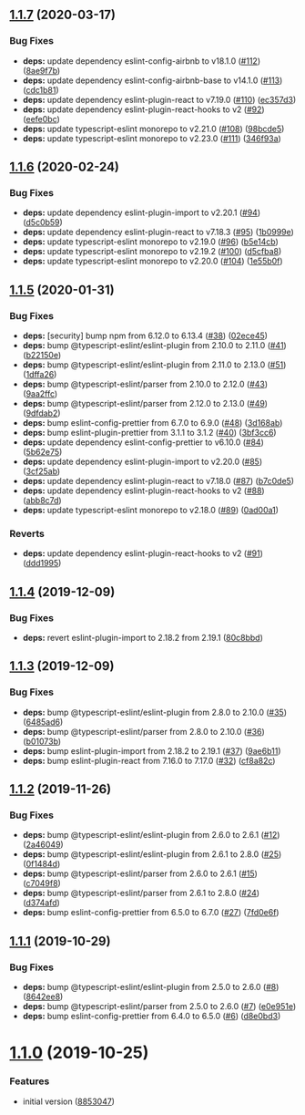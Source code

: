 ## [1.1.7](https://github.com/rfgamaral/eslint-config-typescript-unified/compare/v1.1.6...v1.1.7) (2020-03-17)


### Bug Fixes

* **deps:** update dependency eslint-config-airbnb to v18.1.0 ([#112](https://github.com/rfgamaral/eslint-config-typescript-unified/issues/112)) ([8ae9f7b](https://github.com/rfgamaral/eslint-config-typescript-unified/commit/8ae9f7bea914553edd9ca7786d66983da52277d5))
* **deps:** update dependency eslint-config-airbnb-base to v14.1.0 ([#113](https://github.com/rfgamaral/eslint-config-typescript-unified/issues/113)) ([cdc1b81](https://github.com/rfgamaral/eslint-config-typescript-unified/commit/cdc1b819f9dd618643680c537ec3d6709f19946d))
* **deps:** update dependency eslint-plugin-react to v7.19.0 ([#110](https://github.com/rfgamaral/eslint-config-typescript-unified/issues/110)) ([ec357d3](https://github.com/rfgamaral/eslint-config-typescript-unified/commit/ec357d3d4d760d3853abe2892bb6ceabe54eb066))
* **deps:** update dependency eslint-plugin-react-hooks to v2 ([#92](https://github.com/rfgamaral/eslint-config-typescript-unified/issues/92)) ([eefe0bc](https://github.com/rfgamaral/eslint-config-typescript-unified/commit/eefe0bc5c9e7081d0e0302560aad16903e089976))
* **deps:** update typescript-eslint monorepo to v2.21.0 ([#108](https://github.com/rfgamaral/eslint-config-typescript-unified/issues/108)) ([98bcde5](https://github.com/rfgamaral/eslint-config-typescript-unified/commit/98bcde59b1f2c8556abd37ed01ec4b77bf10f326))
* **deps:** update typescript-eslint monorepo to v2.23.0 ([#111](https://github.com/rfgamaral/eslint-config-typescript-unified/issues/111)) ([346f93a](https://github.com/rfgamaral/eslint-config-typescript-unified/commit/346f93accac818f3053f85db766ee4aadef5cdd9))

## [1.1.6](https://github.com/rfgamaral/eslint-config-typescript-unified/compare/v1.1.5...v1.1.6) (2020-02-24)


### Bug Fixes

* **deps:** update dependency eslint-plugin-import to v2.20.1 ([#94](https://github.com/rfgamaral/eslint-config-typescript-unified/issues/94)) ([d5c0b59](https://github.com/rfgamaral/eslint-config-typescript-unified/commit/d5c0b599506d103e91779efda6775c74e3d27f43))
* **deps:** update dependency eslint-plugin-react to v7.18.3 ([#95](https://github.com/rfgamaral/eslint-config-typescript-unified/issues/95)) ([1b0999e](https://github.com/rfgamaral/eslint-config-typescript-unified/commit/1b0999e57d7f2301214934acb2f8f09dd07cdded))
* **deps:** update typescript-eslint monorepo to v2.19.0 ([#96](https://github.com/rfgamaral/eslint-config-typescript-unified/issues/96)) ([b5e14cb](https://github.com/rfgamaral/eslint-config-typescript-unified/commit/b5e14cb6b28ba64d06ea35b9d4ab8b4275a42e3e))
* **deps:** update typescript-eslint monorepo to v2.19.2 ([#100](https://github.com/rfgamaral/eslint-config-typescript-unified/issues/100)) ([d5cfba8](https://github.com/rfgamaral/eslint-config-typescript-unified/commit/d5cfba8662d3e68491562b47870808a01b86d5de))
* **deps:** update typescript-eslint monorepo to v2.20.0 ([#104](https://github.com/rfgamaral/eslint-config-typescript-unified/issues/104)) ([1e55b0f](https://github.com/rfgamaral/eslint-config-typescript-unified/commit/1e55b0fad89c42522d5a394907281df96666be4a))

## [1.1.5](https://github.com/rfgamaral/eslint-config-typescript-unified/compare/v1.1.4...v1.1.5) (2020-01-31)


### Bug Fixes

* **deps:** [security] bump npm from 6.12.0 to 6.13.4 ([#38](https://github.com/rfgamaral/eslint-config-typescript-unified/issues/38)) ([02ece45](https://github.com/rfgamaral/eslint-config-typescript-unified/commit/02ece45e9036c04e09223d6302c82bed4b9eefb5))
* **deps:** bump @typescript-eslint/eslint-plugin from 2.10.0 to 2.11.0 ([#41](https://github.com/rfgamaral/eslint-config-typescript-unified/issues/41)) ([b22150e](https://github.com/rfgamaral/eslint-config-typescript-unified/commit/b22150e0916caea1b71f097c0cbc42a1a22d5914))
* **deps:** bump @typescript-eslint/eslint-plugin from 2.11.0 to 2.13.0 ([#51](https://github.com/rfgamaral/eslint-config-typescript-unified/issues/51)) ([1dffa26](https://github.com/rfgamaral/eslint-config-typescript-unified/commit/1dffa26bfc9bf86bc66f3e338e21f8f94890a598))
* **deps:** bump @typescript-eslint/parser from 2.10.0 to 2.12.0 ([#43](https://github.com/rfgamaral/eslint-config-typescript-unified/issues/43)) ([9aa2ffc](https://github.com/rfgamaral/eslint-config-typescript-unified/commit/9aa2ffc33bcd05aa6fd7e191e5f9b510bceaabb9))
* **deps:** bump @typescript-eslint/parser from 2.12.0 to 2.13.0 ([#49](https://github.com/rfgamaral/eslint-config-typescript-unified/issues/49)) ([9dfdab2](https://github.com/rfgamaral/eslint-config-typescript-unified/commit/9dfdab2c89063c797c1cd15f21c11470357ea279))
* **deps:** bump eslint-config-prettier from 6.7.0 to 6.9.0 ([#48](https://github.com/rfgamaral/eslint-config-typescript-unified/issues/48)) ([3d168ab](https://github.com/rfgamaral/eslint-config-typescript-unified/commit/3d168abe7e1495e8d5ee9e01d8fe5c26b3019720))
* **deps:** bump eslint-plugin-prettier from 3.1.1 to 3.1.2 ([#40](https://github.com/rfgamaral/eslint-config-typescript-unified/issues/40)) ([3bf3cc6](https://github.com/rfgamaral/eslint-config-typescript-unified/commit/3bf3cc6739018d8ed57c6df8a7fbe2b9eff87fdf))
* **deps:** update dependency eslint-config-prettier to v6.10.0 ([#84](https://github.com/rfgamaral/eslint-config-typescript-unified/issues/84)) ([5b62e75](https://github.com/rfgamaral/eslint-config-typescript-unified/commit/5b62e75dd3259f4c6bd86015bb4a0b539fd7b9d0))
* **deps:** update dependency eslint-plugin-import to v2.20.0 ([#85](https://github.com/rfgamaral/eslint-config-typescript-unified/issues/85)) ([3cf25ab](https://github.com/rfgamaral/eslint-config-typescript-unified/commit/3cf25ab3e7c7e611c8c31c92dfc0485e3cb48062))
* **deps:** update dependency eslint-plugin-react to v7.18.0 ([#87](https://github.com/rfgamaral/eslint-config-typescript-unified/issues/87)) ([b7c0de5](https://github.com/rfgamaral/eslint-config-typescript-unified/commit/b7c0de57c645de7ab0dcbd1d07d94fdf4da51cda))
* **deps:** update dependency eslint-plugin-react-hooks to v2 ([#88](https://github.com/rfgamaral/eslint-config-typescript-unified/issues/88)) ([abb8c7d](https://github.com/rfgamaral/eslint-config-typescript-unified/commit/abb8c7d23cb5615923d8bda4332a8ebd4d124462))
* **deps:** update typescript-eslint monorepo to v2.18.0 ([#89](https://github.com/rfgamaral/eslint-config-typescript-unified/issues/89)) ([0ad00a1](https://github.com/rfgamaral/eslint-config-typescript-unified/commit/0ad00a186350127ff2fcc59cbe1f9a17ab8ca9bf))


### Reverts

* **deps:** update dependency eslint-plugin-react-hooks to v2 ([#91](https://github.com/rfgamaral/eslint-config-typescript-unified/issues/91)) ([ddd1995](https://github.com/rfgamaral/eslint-config-typescript-unified/commit/ddd1995f71f1127d20a1de7ae13456057c307a33))

## [1.1.4](https://github.com/rfgamaral/eslint-config-typescript-unified/compare/v1.1.3...v1.1.4) (2019-12-09)


### Bug Fixes

* **deps:** revert eslint-plugin-import to 2.18.2 from 2.19.1 ([80c8bbd](https://github.com/rfgamaral/eslint-config-typescript-unified/commit/80c8bbd23e4a6bd6ad62423c68bbc1b287f97f77))

## [1.1.3](https://github.com/rfgamaral/eslint-config-typescript-unified/compare/v1.1.2...v1.1.3) (2019-12-09)


### Bug Fixes

* **deps:** bump @typescript-eslint/eslint-plugin from 2.8.0 to 2.10.0 ([#35](https://github.com/rfgamaral/eslint-config-typescript-unified/issues/35)) ([6485ad6](https://github.com/rfgamaral/eslint-config-typescript-unified/commit/6485ad677f2f9d9020e8e435c3188db5e1eb0063))
* **deps:** bump @typescript-eslint/parser from 2.8.0 to 2.10.0 ([#36](https://github.com/rfgamaral/eslint-config-typescript-unified/issues/36)) ([b01073b](https://github.com/rfgamaral/eslint-config-typescript-unified/commit/b01073ba5d31a93b3fff8d3415f0afb0a1307d34))
* **deps:** bump eslint-plugin-import from 2.18.2 to 2.19.1 ([#37](https://github.com/rfgamaral/eslint-config-typescript-unified/issues/37)) ([9ae6b11](https://github.com/rfgamaral/eslint-config-typescript-unified/commit/9ae6b11c5cca056351cc05e29cdc8560a17efe09))
* **deps:** bump eslint-plugin-react from 7.16.0 to 7.17.0 ([#32](https://github.com/rfgamaral/eslint-config-typescript-unified/issues/32)) ([cf8a82c](https://github.com/rfgamaral/eslint-config-typescript-unified/commit/cf8a82cc424218f30d22d5acc1f783a06b8d5194))

## [1.1.2](https://github.com/rfgamaral/eslint-config-typescript-unified/compare/v1.1.1...v1.1.2) (2019-11-26)


### Bug Fixes

* **deps:** bump @typescript-eslint/eslint-plugin from 2.6.0 to 2.6.1 ([#12](https://github.com/rfgamaral/eslint-config-typescript-unified/issues/12)) ([2a46049](https://github.com/rfgamaral/eslint-config-typescript-unified/commit/2a4604994c84048ab8cbca21b040a3a6bba51042))
* **deps:** bump @typescript-eslint/eslint-plugin from 2.6.1 to 2.8.0 ([#25](https://github.com/rfgamaral/eslint-config-typescript-unified/issues/25)) ([0f1484d](https://github.com/rfgamaral/eslint-config-typescript-unified/commit/0f1484dd17aa241d62555e11e93c77e3f1a5b5df))
* **deps:** bump @typescript-eslint/parser from 2.6.0 to 2.6.1 ([#15](https://github.com/rfgamaral/eslint-config-typescript-unified/issues/15)) ([c7049f8](https://github.com/rfgamaral/eslint-config-typescript-unified/commit/c7049f80514482321d6dbc1d9e40b0769e52f812))
* **deps:** bump @typescript-eslint/parser from 2.6.1 to 2.8.0 ([#24](https://github.com/rfgamaral/eslint-config-typescript-unified/issues/24)) ([d374afd](https://github.com/rfgamaral/eslint-config-typescript-unified/commit/d374afd95ca3f5c8f9fbcb6d566a7f8c23e5c07c))
* **deps:** bump eslint-config-prettier from 6.5.0 to 6.7.0 ([#27](https://github.com/rfgamaral/eslint-config-typescript-unified/issues/27)) ([7fd0e6f](https://github.com/rfgamaral/eslint-config-typescript-unified/commit/7fd0e6f751372f7c54c265b6c58fbbc625250d78))

## [1.1.1](https://github.com/rfgamaral/eslint-config-typescript-unified/compare/v1.1.0...v1.1.1) (2019-10-29)


### Bug Fixes

* **deps:** bump @typescript-eslint/eslint-plugin from 2.5.0 to 2.6.0 ([#8](https://github.com/rfgamaral/eslint-config-typescript-unified/issues/8)) ([8642ee8](https://github.com/rfgamaral/eslint-config-typescript-unified/commit/8642ee8ffa82baaebc2c4a3b36abf0c72bb91470))
* **deps:** bump @typescript-eslint/parser from 2.5.0 to 2.6.0 ([#7](https://github.com/rfgamaral/eslint-config-typescript-unified/issues/7)) ([e0e951e](https://github.com/rfgamaral/eslint-config-typescript-unified/commit/e0e951e3b7065731f7a25f7bef421853bb6b531d))
* **deps:** bump eslint-config-prettier from 6.4.0 to 6.5.0 ([#6](https://github.com/rfgamaral/eslint-config-typescript-unified/issues/6)) ([d8e0bd3](https://github.com/rfgamaral/eslint-config-typescript-unified/commit/d8e0bd3f5fe8ddf2042c770db9d49d3ef12eab8e))

# [1.1.0](https://github.com/rfgamaral/eslint-config-typescript-unified/compare/v1.0.0...v1.1.0) (2019-10-25)


### Features

* initial version ([8853047](https://github.com/rfgamaral/eslint-config-typescript-unified/commit/88530473c1dc4dd46c35eb05c536e4e4fdfdd825))
